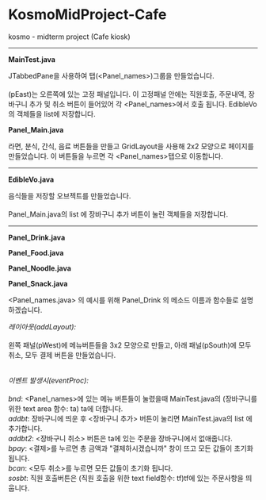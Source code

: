 # KosmoMidProject-Cafe
kosmo - midterm project (Cafe kiosk)

---
**MainTest.java**

JTabbedPane을 사용하여 탭(<Panel_names>)그룹을 만들었습니다.<br />  
(pEast)는 오른쪽에 있는 고정 패널입니다. 이 고정패널 안에는 직원호출, 주문내역, 장바구니 추가 및 취소 버튼이 들어있어 각 <Panel_names>에서 호출 됩니다. EdibleVo 의 객체들을 <EdibleVo> list에 저장합니다.


**Panel_Main.java**

라면, 분식, 간식, 음료 버튼들을 만들고 GridLayout을 사용해 2x2 모양으로 페이지를 만들었습니다. 이 버튼들을 누르면 각 <Panel_names>탭으로 이동합니다.

---
**EdibleVo.java**

음식들을 저장할 오브젝트를 만들었습니다.<br />  
Panel_Main.java의 list 에 장바구니 추가 버튼이 눌린 객체들을 저장합니다.

---
**Panel_Drink.java**

**Panel_Food.java**

**Panel_Noodle.java**

**Panel_Snack.java**

<Panel_names.java> 의 예시를 위해 Panel_Drink 의 메소드 이름과 함수들로 설명하겠습니다. <br /> 

_레이아웃(addLayout):_ <br />  
 왼쪽 패널(pWest)에 메뉴버튼들을 3x2 모양으로 만들고, 아래 패널(pSouth)에 모두 취소, 모두 결제 버튼을 만들었습니다.<br />
 <br /> 
 
_이벤트 발생시(eventProc):_ <br />  
 *bnd*: <Panel_names>에 있는 메뉴 버튼들이 눌렸을때 MainTest.java의 (장바구니를 위한 text area 함수: ta) ta에 더합니다. <br />
 *addbt*: 장바구니에 띄운 후 <장바구니 추가> 버튼이 눌리면 MainTest.java의 <EdibleVo> list 에 추가합니다. <br />
 *addbt2*: <장바구니 취소> 버튼은 ta에 있는 주문을 장바구니에서 없애줍니다. <br />
 *bpay*: <결제>를 누르면 총 금액과 "결제하시겠습니까" 창이 뜨고 모든 값들이 초기화 됩니다.<br />
 *bcan*: <모두 취소>를 누르면 모든 값들이 초기화 됩니다.<br />
 *sosbt*: 직원 호출버튼은 (직원 호출을 위한 text field함수: tf)tf에 있는 주문사항을 띄웁니다.<br />
    
